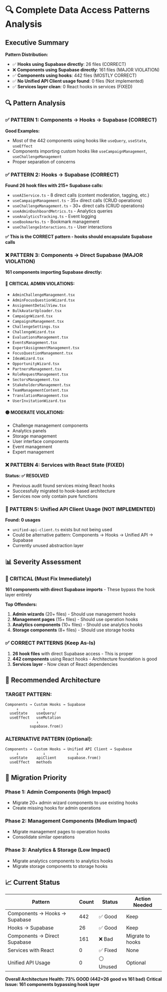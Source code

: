 # 🔍 Complete Data Access Patterns Analysis

## Executive Summary
**Pattern Distribution:**
- ✅ **Hooks using Supabase directly**: 26 files (CORRECT)
- ❌ **Components using Supabase directly**: 161 files (MAJOR VIOLATION)
- ✅ **Components using hooks**: 442 files (MOSTLY CORRECT)
- ✅ **No Unified API Client usage found**: 0 files (Not implemented)
- ✅ **Services layer clean**: 0 React hooks in services (FIXED)

## 🔍 Pattern Analysis

### ✅ PATTERN 1: Components → Hooks → Supabase (CORRECT)
**Good Examples:**
- Most of the 442 components using hooks like `useQuery`, `useState`, `useEffect`
- Components importing custom hooks like `useCampaignManagement`, `useChallengeManagement`
- Proper separation of concerns

### ✅ PATTERN 2: Hooks → Supabase (CORRECT)
**Found 26 hook files with 215+ Supabase calls:**
- `useAIService.ts` - 8 direct calls (content moderation, tagging, etc.)
- `useCampaignManagement.ts` - 35+ direct calls (CRUD operations)
- `useChallengeManagement.ts` - 30+ direct calls (CRUD operations)
- `useAdminDashboardMetrics.ts` - Analytics queries
- `useAnalyticsTracking.ts` - Event logging
- `useBookmarks.ts` - Bookmark management
- `useChallengeInteractions.ts` - User interactions

**✅ This is the CORRECT pattern - hooks should encapsulate Supabase calls**

### ❌ PATTERN 3: Components → Direct Supabase (MAJOR VIOLATION)
**161 components importing Supabase directly:**

#### **🚨 CRITICAL ADMIN VIOLATIONS:**
- `AdminChallengeManagement.tsx`
- `AdminFocusQuestionWizard.tsx` 
- `AssignmentDetailView.tsx`
- `BulkAvatarUploader.tsx`
- `CampaignWizard.tsx`
- `CampaignsManagement.tsx`
- `ChallengeSettings.tsx`
- `ChallengeWizard.tsx`
- `EvaluationsManagement.tsx`
- `EventsManagement.tsx`
- `ExpertAssignmentManagement.tsx`
- `FocusQuestionManagement.tsx`
- `IdeaWizard.tsx`
- `OpportunityWizard.tsx`
- `PartnersManagement.tsx`
- `RoleRequestManagement.tsx`
- `SectorsManagement.tsx`
- `StakeholdersManagement.tsx`
- `TeamManagementContent.tsx`
- `TranslationManagement.tsx`
- `UserInvitationWizard.tsx`

#### **🟡 MODERATE VIOLATIONS:**
- Challenge management components
- Analytics panels
- Storage management
- User interface components
- Event management
- Expert management

### ❌ PATTERN 4: Services with React State (FIXED)
**Status: ✅ RESOLVED**
- Previous audit found services mixing React hooks
- Successfully migrated to hook-based architecture
- Services now only contain pure functions

### 🚫 PATTERN 5: Unified API Client Usage (NOT IMPLEMENTED)
**Found: 0 usages**
- `unified-api-client.ts` exists but not being used
- Could be alternative pattern: Components → Hooks → Unified API → Supabase
- Currently unused abstraction layer

## 📊 Severity Assessment

### 🚨 CRITICAL (Must Fix Immediately)
**161 components with direct Supabase imports** - These bypass the hook layer entirely

**Top Offenders:**
1. **Admin wizards** (20+ files) - Should use management hooks
2. **Management pages** (15+ files) - Should use operation hooks  
3. **Analytics components** (10+ files) - Should use analytics hooks
4. **Storage components** (8+ files) - Should use storage hooks

### ✅ CORRECT PATTERNS (Keep As-Is)
1. **26 hook files** with direct Supabase access - This is proper
2. **442 components** using React hooks - Architecture foundation is good
3. **Services layer** - Now clean of React dependencies

## 🎯 Recommended Architecture

### **TARGET PATTERN:**
```
Components → Custom Hooks → Supabase
     ↓           ↓
  useState    useQuery/
  useEffect   useMutation
              ↓
           supabase.from()
```

### **ALTERNATIVE PATTERN (Optional):**
```
Components → Custom Hooks → Unified API Client → Supabase
     ↓           ↓              ↓
  useState    apiClient     supabase.from()
  useEffect   methods
```

## 🔧 Migration Priority

### **Phase 1: Admin Components (High Impact)**
- Migrate 20+ admin wizard components to use existing hooks
- Create missing hooks for admin operations

### **Phase 2: Management Components (Medium Impact)**  
- Migrate management pages to operation hooks
- Consolidate similar operations

### **Phase 3: Analytics & Storage (Low Impact)**
- Migrate analytics components to analytics hooks
- Migrate storage components to storage hooks

## 📈 Current Status

| Pattern | Count | Status | Action Needed |
|---------|-------|--------|---------------|
| Components → Hooks → Supabase | 442 | ✅ Good | Keep |
| Hooks → Supabase | 26 | ✅ Good | Keep |
| Components → Direct Supabase | 161 | ❌ Bad | Migrate to hooks |
| Services with React | 0 | ✅ Fixed | None |
| Unified API Usage | 0 | ⚪ Unused | Optional |

**Overall Architecture Health: 73% GOOD (442+26 good vs 161 bad)**
**Critical Issue: 161 components bypassing hook layer**